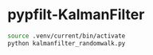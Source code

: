 # pypfilt-KalmanFilter

```sh
source .venv/current/bin/activate
python kalmanfilter_randomwalk.py
```
